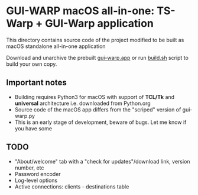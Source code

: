 # GUI-WARP macOS all-in-one: TS-Warp + GUI-Warp application

This directory contains source code of the project modified to be built as macOS standalone all-in-one application

Download and unarchive the prebuilt [gui-warp.app](gui-warp.app.tgz) or run [build.sh](build.sh) script to build your own copy.

## Important notes

- Building requires Python3 for macOS with support of **TCL/Tk** and **universal** architecture i.e. downloaded from Python.org
- Source code of the macOS app differs from the "scriped" version of gui-warp.py
- This is an early stage of development, beware of bugs. Let me know if you have some

## TODO

- "About/welcome" tab with a "check for updates"/download link, version number, etc
- Password encoder
- Log-level options
- Active connections: clients - destinations table
